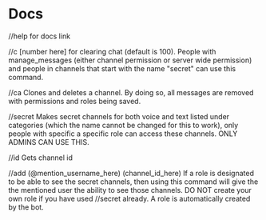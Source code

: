 # Docs

//help for docs link

//c [number here] for clearing chat (default is 100). People with manage_messages (either channel permission or server wide permission) and people in channels that start with the name "secret" can use this command.

//ca Clones and deletes a channel. By doing so, all messages are removed with permissions and roles being saved.

//secret Makes secret channels for both voice and text listed under categories (which the name cannot be changed for this to work), only people with specific a specific role can access these channels. ONLY ADMINS CAN USE THIS.

//id Gets channel id

//add (@mention_username_here) (channel_id_here) If a role is designated to be able to see the secret channels, then using this command will give the the mentioned user the ability to see those channels. DO NOT create your own role if you have used //secret already. A role is automatically created by the bot.
